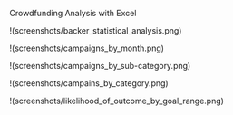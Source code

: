 Crowdfunding Analysis with Excel

!(screenshots/backer_statistical_analysis.png)

!(screenshots/campaigns_by_month.png)

!(screenshots/campaigns_by_sub-category.png)

!(screenshots/campains_by_category.png)

!(screenshots/likelihood_of_outcome_by_goal_range.png)
